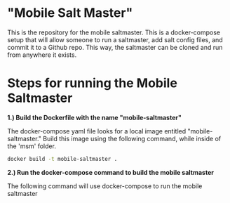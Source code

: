 # "Mobile Salt Master"

This is the repository for the mobile saltmaster. This is a docker-compose setup that will allow someone to run a saltmaster, add salt config files, and commit it to a Github repo. This way, the saltmaster can be cloned and run from anywhere it exists.

# Steps for running the Mobile Saltmaster

<b>1.) Build the Dockerfile with the name "mobile-saltmaster"</b>

The docker-compose yaml file looks for a local image entitled "mobile-saltmaster." Build this image using the following command, while inside of the 'msm' folder.

```bash
docker build -t mobile-saltmaster .
```

<b>2.) Run the docker-compose command to build the mobile saltmaster</b>

The following command will use docker-compose to run the mobile saltmaster